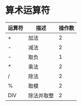 # 算术运算符

运算符 | 描述 | 操作数
---|---|---
+ | 加法 | 2
- | 减法 | 2
- | 取负 | 1
* | 乘法 | 2
/ | 除法 | 2
% | 取模 | 2
DIV | 除法并取整 | 2